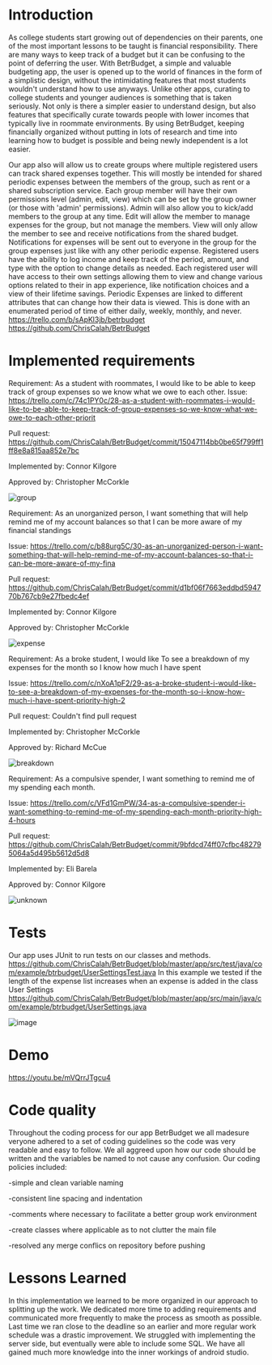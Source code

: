 
# Introduction

As college students start growing out of dependencies on their parents, one of the most important lessons to be taught is financial responsibility. There are many ways to keep track of a budget but it can be confusing to the point of deferring the user. With BetrBudget, a simple and valuable budgeting app, the user is opened up to the world of finances in the form of a simplistic design, without the intimidating features that most students wouldn't understand how to use anyways. Unlike other apps, curating to college students and younger audiences is something that is taken seriously. Not only is there a simpler easier to understand design, but also features that specifically curate towards people with lower incomes that typically live in roommate environments. By using BetrBudget, keeping financially organized without putting in lots of research and time into learning how to budget is possible and being newly independent is a lot easier.

Our app also will allow us to create groups where multiple registered users can track shared expenses together. This will mostly be intended for shared periodic expenses between the members of the group, such as rent or a shared subscription service. Each group member will have their own permissions level (admin, edit, view) which can be set by the group owner (or those with 'admin' permissions). Admin will also allow you to kick/add members to the group at any time. Edit will allow the member to manage expenses for the group, but not manage the members. View will only allow the member to see and receive notifications from the shared budget. Notifications for expenses will be sent out to everyone in the group for the group expenses just like with any other periodic expense. Registered users have the ability to log income and keep track of the period, amount, and type with the option to change details as needed. Each registered user will have access to their own settings allowing them to view and change various options related to their in app experience, like notification choices and a view of their lifetime savings. Periodic Expenses are linked to different attributes that can change how their data is viewed. This is done with an enumerated period of time of either daily, weekly, monthly, and never.
https://trello.com/b/sApKl3jb/betrbudget https://github.com/ChrisCalah/BetrBudget

# Implemented requirements

Requirement: As a student with roommates, I would like to be able to keep track of group expenses so we know what we owe to each other.
Issue: https://trello.com/c/74c1PY0c/28-as-a-student-with-roommates-i-would-like-to-be-able-to-keep-track-of-group-expenses-so-we-know-what-we-owe-to-each-other-priorit

Pull request: https://github.com/ChrisCalah/BetrBudget/commit/15047114bb0be65f799ff1ff8e8a815aa852e7bc

Implemented by: Connor Kilgore

Approved by: Christopher McCorkle

![group](https://user-images.githubusercontent.com/98287880/163749505-77c14e52-1124-487b-889c-52dc06f7ec79.JPG)

Requirement: As an unorganized person, I want something that will help remind me of my account balances so that I can be more aware of my financial standings

Issue: https://trello.com/c/b88urg5C/30-as-an-unorganized-person-i-want-something-that-will-help-remind-me-of-my-account-balances-so-that-i-can-be-more-aware-of-my-fina

Pull request: https://github.com/ChrisCalah/BetrBudget/commit/d1bf06f7663eddbd594770b767cb9e27fbedc4ef

Implemented by: Connor Kilgore

Approved by: Christopher McCorkle

![expense](https://user-images.githubusercontent.com/98287880/163749917-a75e5b3b-b07f-4b03-81a0-e29115fd1654.JPG)

Requirement: As a broke student, I would like To see a breakdown of my expenses for the month so I know how much I have spent

Issue: https://trello.com/c/nXoA1pF2/29-as-a-broke-student-i-would-like-to-see-a-breakdown-of-my-expenses-for-the-month-so-i-know-how-much-i-have-spent-priority-high-2

Pull request: Couldn't find pull request

Implemented by: Christopher McCorkle

Approved by: Richard McCue

![breakdown](https://user-images.githubusercontent.com/98287880/163751021-9c4050d9-3893-4241-b443-cce80a74a077.JPG)


Requirement: As a compulsive spender, I want something to remind me of my spending each month.

Issue: https://trello.com/c/VFd1GmPW/34-as-a-compulsive-spender-i-want-something-to-remind-me-of-my-spending-each-month-priority-high-4-hours

Pull request: https://github.com/ChrisCalah/BetrBudget/commit/9bfdcd74ff07cfbc482795064a5d495b5612d5d8

Implemented by: Eli Barela

Approved by: Connor Kilgore

![unknown](https://user-images.githubusercontent.com/98287880/163751308-ae4c96bb-4d6f-45b5-8c81-5a55f40eab31.png)

# Tests
Our app uses JUnit to run tests on our classes and methods.
https://github.com/ChrisCalah/BetrBudget/blob/master/app/src/test/java/com/example/btrbudget/UserSettingsTest.java
In this example we tested if the length of the expense list increases when an expense is added in the class User Settings
https://github.com/ChrisCalah/BetrBudget/blob/master/app/src/main/java/com/example/btrbudget/UserSettings.java

![image](https://user-images.githubusercontent.com/3053449/163757872-98c42ae6-40cf-475c-854f-3a4e833cfa88.png)

# Demo

https://youtu.be/mVQrrJTgcu4

# Code quality

Throughout the coding process for our app BetrBudget we all madesure veryone adhered to a set of coding guidelines so the code was very readable and easy to follow. We all aggreed upon how our code should be written and the variables be named to not cause any confusion. Our coding policies included:

-simple and clean variable naming

-consistent line spacing and indentation

-comments where necessary to facilitate a better group work environment

-create classes where applicable as to not clutter the main file

-resolved any merge conflics on repository before pushing

# Lessons Learned

In this implementation we learned to be more organized in our approach to splitting up the work. We dedicated more time to adding requirements and communicated more frequently to make the process as smooth as possible. Last time we ran close to the deadline so an earlier and more regular work schedule was a drastic improvement. We struggled with implementing the server side, but eventually were able to include some SQL. We have all gained much more knowledge into the inner workings of android studio. 
